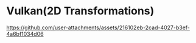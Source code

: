 # Vulkan(2D Transformations)

https://github.com/user-attachments/assets/216102eb-2cad-4027-b3ef-4a6bf1034d06
